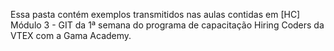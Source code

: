 Essa pasta contém exemplos transmitidos nas aulas contidas em [HC] Módulo 3 - GIT da 1ª semana do programa de capacitação Hiring Coders da VTEX com a Gama Academy.
